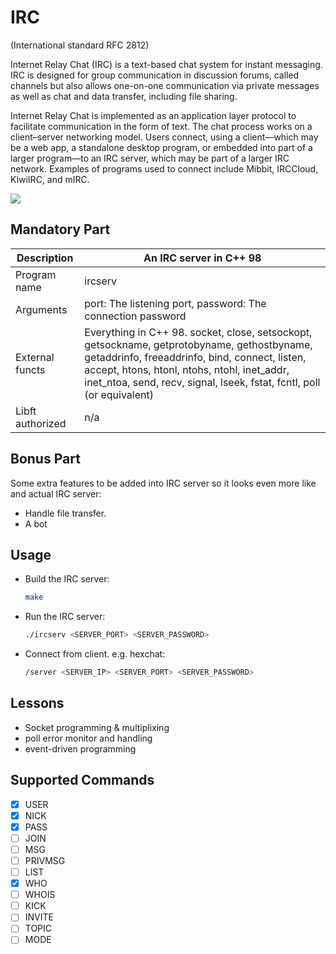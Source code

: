 # IRC

(International standard RFC 2812)

Internet Relay Chat (IRC) is a text-based chat system for instant messaging. IRC is designed for group communication in discussion forums, called channels but also allows one-on-one communication via private messages as well as chat and data transfer, including file sharing.

Internet Relay Chat is implemented as an application layer protocol to facilitate communication in the form of text. The chat process works on a client–server networking model. Users connect, using a client—which may be a web app, a standalone desktop program, or embedded into part of a larger program—to an IRC server, which may be part of a larger IRC network. Examples of programs used to connect include Mibbit, IRCCloud, KiwiIRC, and mIRC.

<img src="https://www.uni-koeln.de/~pbogusze/pictures/2022-09-22-134408_958x520_scrot.png">

## Mandatory Part

| Description | An IRC server in C++ 98 |
| ------ | ------ |
| Program name | ircserv |
| Arguments | port: The listening port, password: The connection password |
| External functs | Everything in C++ 98. socket, close, setsockopt, getsockname, getprotobyname, gethostbyname, getaddrinfo, freeaddrinfo, bind, connect, listen, accept, htons, htonl, ntohs, ntohl, inet_addr, inet_ntoa, send, recv, signal, lseek, fstat, fcntl, poll (or equivalent) |
| Libft authorized | n/a |

## Bonus Part

Some extra features to be added into IRC server so it looks even more like and actual IRC server:
- Handle file transfer.
- A bot

## Usage
- Build the IRC server:
  ```sh
  make
  ```
- Run the IRC server:
     ```sh
    ./ircserv <SERVER_PORT> <SERVER_PASSWORD>
    ```
- Connect from client. e.g. hexchat:
    ```sh
    /server <SERVER_IP> <SERVER_PORT> <SERVER_PASSWORD>
    ```
## Lessons
- Socket programming & multiplixing
- poll error monitor and handling
- event-driven programming

## Supported Commands
- [x] USER
- [x] NICK
- [x] PASS
- [ ] JOIN
- [ ] MSG
- [ ] PRIVMSG
- [ ] LIST
- [x] WHO
- [ ] WHOIS
- [ ] KICK
- [ ] INVITE
- [ ] TOPIC
- [ ] MODE
